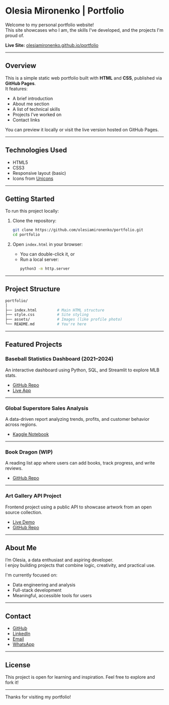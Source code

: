 # Olesia Mironenko | Portfolio

Welcome to my personal portfolio website!  
This site showcases who I am, the skills I've developed, and the projects I'm proud of.

**Live Site:** [olesiamironenko.github.io/portfolio](https://olesiamironenko.github.io/portfolio)

---

## Overview

This is a simple static web portfolio built with **HTML** and **CSS**, published via **GitHub Pages**.  
It features:

- A brief introduction
- About me section
- A list of technical skills
- Projects I’ve worked on
- Contact links

You can preview it locally or visit the live version hosted on GitHub Pages.

---

## Technologies Used

- HTML5
- CSS3
- Responsive layout (basic)
- Icons from [Unicons](https://iconscout.com/unicons)

---

## Getting Started

To run this project locally:

1. Clone the repository:

   ```bash
   git clone https://github.com/olesiamironenko/portfolio.git
   cd portfolio
   ```

2. Open `index.html` in your browser:
   - You can double-click it, or
   - Run a local server:
     ```bash
     python3 -m http.server
     ```

---

## Project Structure

```bash
portfolio/
│
├── index.html         # Main HTML structure
├── style.css          # Site styling
├── assets/            # Images (like profile photo)
└── README.md          # You're here
```

---

## Featured Projects

### Baseball Statistics Dashboard (2021–2024)

An interactive dashboard using Python, SQL, and Streamlit to explore MLB stats.

- [GitHub Repo](https://github.com/olesiamironenko/ctd-python-101-capstone-project)
- [Live App](https://ctd-python-101-capstone-project-5ait2ccejw2zk4vtkh7ws8.streamlit.app/)

---

### Global Superstore Sales Analysis

A data-driven report analyzing trends, profits, and customer behavior across regions.

- [Kaggle Notebook](https://www.kaggle.com/code/olesiamironenko/ctd-capstone-project)

---

### Book Dragon (WIP)

A reading list app where users can add books, track progress, and write reviews.

- [GitHub Repo](https://github.com/olesiamironenko/book-dragon)

---

### Art Gallery API Project

Frontend project using a public API to showcase artwork from an open source collection.

- [Live Demo](https://olesiamironenko.github.io/open-source-api-artic/)
- [GitHub Repo](https://github.com/olesiamironenko/open-source-api-artic)

---

## About Me

I’m Olesia, a data enthusiast and aspiring developer.  
I enjoy building projects that combine logic, creativity, and practical use.

I'm currently focused on:

- Data engineering and analysis
- Full-stack development
- Meaningful, accessible tools for users

---

## Contact

- [GitHub](https://github.com/olesiamironenko)
- [LinkedIn](https://linkedin.com/in/olesia-a-mironenko/)
- [Email](mailto:olesia.a.mironenko@gmail.com)
- [WhatsApp](https://wa.me/19143744484)

---

## License

This project is open for learning and inspiration. Feel free to explore and fork it!

---

Thanks for visiting my portfolio!
